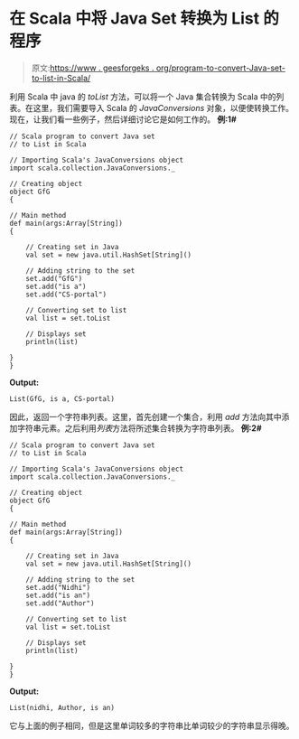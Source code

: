 # 在 Scala 中将 Java Set 转换为 List 的程序

> 原文:[https://www . geesforgeks . org/program-to-convert-Java-set-to-list-in-Scala/](https://www.geeksforgeeks.org/program-to-convert-java-set-to-list-in-scala/)

利用 Scala 中 java 的 *toList* 方法，可以将一个 Java 集合转换为 Scala 中的列表。在这里，我们需要导入 Scala 的 *JavaConversions* 对象，以便使转换工作。
现在，让我们看一些例子，然后详细讨论它是如何工作的。
**例:1#**

```
// Scala program to convert Java set 
// to List in Scala

// Importing Scala's JavaConversions object
import scala.collection.JavaConversions._

// Creating object
object GfG
{ 

// Main method
def main(args:Array[String])
{

    // Creating set in Java
    val set = new java.util.HashSet[String]()

    // Adding string to the set
    set.add("GfG")
    set.add("is a")
    set.add("CS-portal")

    // Converting set to list
    val list = set.toList

    // Displays set
    println(list)

}
}
```

**Output:**

```
List(GfG, is a, CS-portal)

```

因此，返回一个字符串列表。这里，首先创建一个集合，利用 *add* 方法向其中添加字符串元素。之后利用*列表*方法将所述集合转换为字符串列表。
**例:2#**

```
// Scala program to convert Java set 
// to List in Scala

// Importing Scala's JavaConversions object
import scala.collection.JavaConversions._

// Creating object
object GfG
{ 

// Main method
def main(args:Array[String])
{

    // Creating set in Java
    val set = new java.util.HashSet[String]()

    // Adding string to the set
    set.add("Nidhi")
    set.add("is an")
    set.add("Author")

    // Converting set to list
    val list = set.toList

    // Displays set
    println(list)

}
}
```

**Output:**

```
List(nidhi, Author, is an)

```

它与上面的例子相同，但是这里单词较多的字符串比单词较少的字符串显示得晚。